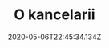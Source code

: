 ---
title: "O kancelarii"
date: 2020-05-06T22:45:34.134Z
description: "Przydatne linki | Kancelaria Notarialna Anna Grygowicz-Haberek Notariusz, Rzeszów"
---
